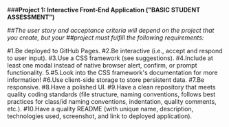 ###**Project 1: Interactive Front-End Application ("BASIC STUDENT ASSESSMENT")**

##*The user story and acceptance criteria will depend on the project that you create, but your ##project must fulfill the following requirements:*

#1.Be deployed to GitHub Pages.
#2.Be interactive (i.e., accept and respond to user input).
#3.Use a CSS framework (see suggestions).
#4.Include at least one modal instead of native browser alert, confirm, or prompt functionality. 5.#5.Look into the CSS framework's documentation for more information!
#6.Use client-side storage to store persistent data.
#7.Be responsive.
#8.Have a polished UI.
#9.Have a clean repository that meets quality coding standards (file structure, naming conventions, follows best practices for class/id naming conventions, indentation, quality comments, etc.).
#10.Have a quality README (with unique name, description, technologies used, screenshot, and link to deployed application).